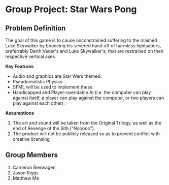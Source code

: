 # Group Project: Star Wars Pong


## Problem Definition


The goal of this game is to cause unconstrained suffering to the maimed Luke Skywalker
by bouncing his severed hand off of harmless lightsabers, preferrably Darth Vader's and Luke Skywalker's,
that are restrained on their respective vertical axes


__Key Features__

* Audio and graphics are Star Wars themed.
* Pseudorealistic Physics 
* SFML will be used to implement these.
* Handicapped and Player-overidable AI (i.e. the computer can play against itself, a player can play against the computer, or two players can play against each other).


__Assumptions__

1. The art and sound will be taken from the Original Trilogy, as well as the end of Revenge of the Sith ("Nooooo").
2. The product will not be publicly released so as to prevent conflict with creative licensing

## Group Members

1. Cameron Bierwagen
2. Jason Riggs
3. Matthew Ma
